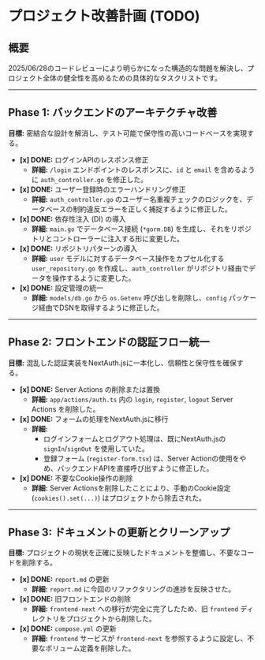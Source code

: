 # プロジェクト改善計画 (TODO)

## 概要

2025/06/28のコードレビューにより明らかになった構造的な問題を解決し、プロジェクト全体の健全性を高めるための具体的なタスクリストです。

---

## Phase 1: バックエンドのアーキテクチャ改善

**目標:** 密結合な設計を解消し、テスト可能で保守性の高いコードベースを実現する。

*   **[x] DONE:** ログインAPIのレスポンス修正
    *   **詳細:** `/login` エンドポイントのレスポンスに、`id` と `email` を含めるように `auth_controller.go` を修正した。
*   **[x] DONE:** ユーザー登録時のエラーハンドリング修正
    *   **詳細:** `auth_controller.go` のユーザー名重複チェックのロジックを、データベースの制約違反エラーを正しく捕捉するように修正した。
*   **[x] DONE:** 依存性注入 (DI) の導入
    *   **詳細:** `main.go` でデータベース接続 (`*gorm.DB`) を生成し、それをリポジトリとコントローラーに注入する形に変更した。
*   **[x] DONE:** リポジトリパターンの導入
    *   **詳細:** `user` モデルに対するデータベース操作をカプセル化する `user_repository.go` を作成し、`auth_controller` がリポジトリ経由でデータを操作するように変更した。
*   **[x] DONE:** 設定管理の統一
    *   **詳細:** `models/db.go` から `os.Getenv` 呼び出しを削除し、`config` パッケージ経由でDSNを取得するように修正した。

---

## Phase 2: フロントエンドの認証フロー統一

**目標:** 混乱した認証実装をNextAuth.jsに一本化し、信頼性と保守性を確保する。

*   **[x] DONE:** Server Actions の削除または置換
    *   **詳細:** `app/actions/auth.ts` 内の `login`, `register`, `logout` Server Actions を削除した。
*   **[x] DONE:** フォームの処理をNextAuth.jsに移行
    *   **詳細:**
        *   ログインフォームとログアウト処理は、既にNextAuth.jsの `signIn`/`signOut` を使用していた。
        *   登録フォーム (`register-form.tsx`) は、Server Actionの使用をやめ、バックエンドAPIを直接呼び出すように修正した。
*   **[x] DONE:** 不要なCookie操作の削除
    *   **詳細:** Server Actionsを削除したことにより、手動のCookie設定 (`cookies().set(...)`) はプロジェクトから除去された。

---

## Phase 3: ドキュメントの更新とクリーンアップ

**目標:** プロジェクトの現状を正確に反映したドキュメントを整備し、不要なコードを削除する。

*   **[x] DONE:** `report.md` の更新
    *   **詳細:** `report.md` に今回のリファクタリングの進捗を反映させた。
*   **[x] DONE:** 旧フロントエンドの削除
    *   **詳細:** `frontend-next` への移行が完全に完了したため、旧 `frontend` ディレクトリをプロジェクトから削除した。
*   **[x] DONE:** `compose.yml` の更新
    *   **詳細:** `frontend` サービスが `frontend-next` を参照するように設定し、不要なボリューム定義を削除した。
